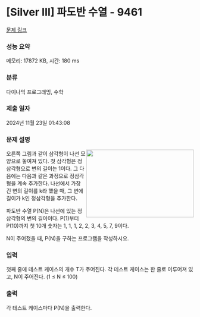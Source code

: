# [Silver III] 파도반 수열 - 9461 

[문제 링크](https://www.acmicpc.net/problem/9461) 

### 성능 요약

메모리: 17872 KB, 시간: 180 ms

### 분류

다이나믹 프로그래밍, 수학

### 제출 일자

2024년 11월 23일 01:43:08

### 문제 설명

<p><img alt="" src="https://www.acmicpc.net/upload/images/pandovan.png" style="float:right; height:182px; width:289px">오른쪽 그림과 같이 삼각형이 나선 모양으로 놓여져 있다. 첫 삼각형은 정삼각형으로 변의 길이는 1이다. 그 다음에는 다음과 같은 과정으로 정삼각형을 계속 추가한다. 나선에서 가장 긴 변의 길이를 k라 했을 때, 그 변에 길이가 k인 정삼각형을 추가한다.</p>

<p>파도반 수열 P(N)은 나선에 있는 정삼각형의 변의 길이이다. P(1)부터 P(10)까지 첫 10개 숫자는 1, 1, 1, 2, 2, 3, 4, 5, 7, 9이다.</p>

<p>N이 주어졌을 때, P(N)을 구하는 프로그램을 작성하시오.</p>

### 입력 

 <p>첫째 줄에 테스트 케이스의 개수 T가 주어진다. 각 테스트 케이스는 한 줄로 이루어져 있고, N이 주어진다. (1 ≤ N ≤ 100)</p>

### 출력 

 <p>각 테스트 케이스마다 P(N)을 출력한다.</p>


